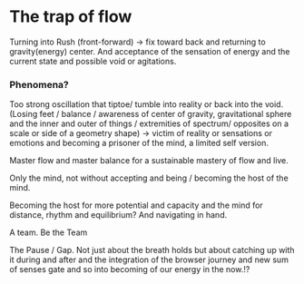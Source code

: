 # The trap of flow

Turning into Rush (front-forward) → fix toward back and returning to gravity(energy) center.
And acceptance of the sensation of energy and the current state and possible void or agitations.

### Phenomena?

Too strong oscillation that tiptoe/ tumble into reality or back into the void. (Losing feet / balance / awareness of center of gravity, gravitational sphere and the inner and outer of things / extremities of spectrum/ opposites on a scale or side of a geometry shape) → victim of reality or sensations or emotions and becoming a prisoner of the mind, a limited self version.

Master flow and master balance for a sustainable mastery of flow and live.

Only the mind, not without accepting and being / becoming the host of the mind.

Becoming the host for more potential and capacity and the mind for distance, rhythm and equilibrium? And navigating in hand.

A team. Be the Team

The Pause / Gap. Not just about the breath holds but about catching up with it during and after and the integration of the browser journey and new sum of senses gate and so into becoming of our energy in the now.!?